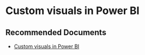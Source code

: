   <properties
	pageTitle="using custom visuals"
	description="using custom visuals"
	service="microsoft.PowerBIDedicated"
	resource="capacities"
	authors="pjfreitas"
	ms.author="pfreitas"	
	displayOrder="750"
	selfHelpType="generic"
	supportTopicIds="32628172"
	productPesIds="16334"
	cloudEnvironments="public, MoonCake, fairfax" 
	articleId="4a151117-5148-e697-1c00-656864bcb718"
	ownershipId="PowerBI_PowerBI"
/>

# Custom visuals in Power BI

## **Recommended Documents**

* [Custom visuals in Power BI](https://docs.microsoft.com/power-bi/power-bi-custom-visuals)
